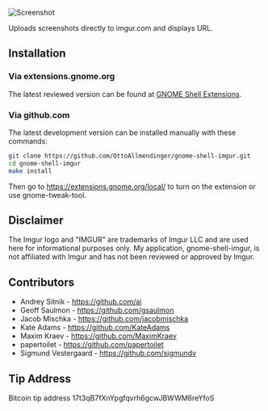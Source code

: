 ![Screenshot](https://raw.github.com/OttoAllmendinger/gnome-shell-imgur/master/data/screenshot.png)

Uploads screenshots directly to imgur.com and displays URL.

## Installation

### Via extensions.gnome.org

The latest reviewed version can be found at [GNOME Shell Extensions](https://extensions.gnome.org/extension/683/imgur-screenshot-uploader/).

### Via github.com

The latest development version can be installed manually with these commands:

```sh
git clone https://github.com/OttoAllmendinger/gnome-shell-imgur.git
cd gnome-shell-imgur
make install
```

Then go to https://extensions.gnome.org/local/ to turn on the extension or use
gnome-tweak-tool.

## Disclaimer

The Imgur logo and "IMGUR" are trademarks of Imgur LLC and are used here for
informational purposes only. My application, gnome-shell-imgur, is not
affiliated with Imgur and has not been reviewed or approved by Imgur.

## Contributors

* Andrey Sitnik - https://github.com/ai
* Geoff Saulmon - https://github.com/gsaulmon
* Jacob Mischka - https://github.com/jacobmischka
* Kate Adams - https://github.com/KateAdams
* Maxim Kraev - https://github.com/MaximKraev
* papertoilet - https://github.com/papertoilet
* Sigmund Vestergaard - https://github.com/sigmundv


## Tip Address

Bitcoin tip address 17t3qB7fXnYpgfqvrh6gcwJBWWM6reYfoS

